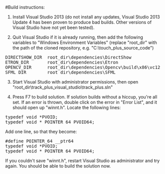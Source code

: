 #Build instructions:
1. Install Visual Studio 2013 (do not install any updates, Visual Studio 2013 Update 4 has been proven to produce bad builds. Other versions of Visual Studio have not yet been tested).

2. Quit Visual Studio if it is already running, then add the following variables to "Windows Environment Variables" (replace "root_dir" with the path of the cloned repository, e.g. "C:\touch_plus_source_code")
<pre>
DIRECTSHOW_DIR  root_dir\dependencies\DirectShow
ETRON_DIR       root_dir\dependencies\Etron
OPENCV_DIR      root_dir\dependencies\Opencv\build\x86\vc12
SFML_DIR        root_dir\dependencies\SFML
</pre>

3. Start Visual Studio with administrator permissions, then open "root_dir\track_plus_visual_studio\track_plus.sln"

4. Press F7 to build solution. If solution builds without a hiccup, you're all set. If an error is thrown, double click on the error in "Error List", and it should open up "winnt.h". Locate the following lines:
<pre>
typedef void *PVOID;
typedef void * POINTER_64 PVOID64;
</pre>
Add one line, so that they become:
<pre>
#define POINTER_64 __ptr64
typedef void *PVOID;
typedef void * POINTER_64 PVOID64;
</pre>
If you couldn't save "winnt.h", restart Visual Studio as administrator and try again. You should be able to build the solution now.
